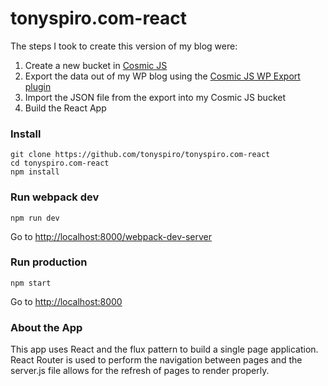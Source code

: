 # tonyspiro.com-react
The steps I took to create this version of my blog were:

1. Create a new bucket in [Cosmic JS](https://cosmicjs.com)
2. Export the data out of my WP blog using the [Cosmic JS WP Export plugin](https://github.com/cosmicjs/cosmicjs-wp-export)
3. Import the JSON file from the export into my Cosmic JS bucket
4. Build the React App

### Install
```
git clone https://github.com/tonyspiro/tonyspiro.com-react
cd tonyspiro.com-react
npm install
```
### Run webpack dev
```
npm run dev
```
Go to [http://localhost:8000/webpack-dev-server](http://localhost:8080/webpack-dev-server)
### Run production
```
npm start
```
Go to [http://localhost:8000](http://localhost:8000)

### About the App
This app uses React and the flux pattern to build a single page application.  React Router is used to perform the navigation between pages and the server.js file allows for the refresh of pages to render properly.
